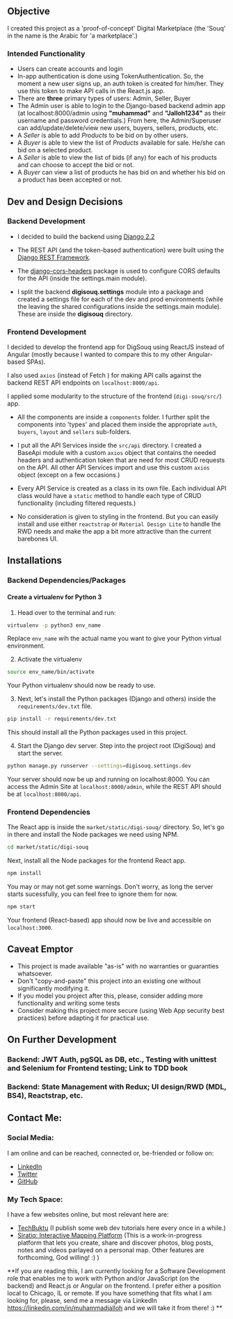 Objective
------------
I created this project as a 'proof-of-concept' Digital Marketplace (the 'Souq' in the name is the Arabic for 'a marketplace'.) 

### Intended Functionality
* Users can create accounts and login
* In-app authentication is done using TokenAuthentication. So, the moment a new user signs up, an auth token is created for him/her. They use this token to make API calls in the React.js app.
* There are **three** primary types of users: Admin, Seller, Buyer
* The Admin user is able to login to the Django-based backend admin app (at localhost:8000/admin using **"muhammad"** and **"Jalloh1234"** as their username and password credentials.) From here, the Admin/Superuser can add/update/delete/view new users, buyers, sellers, products, etc.
*  A *Seller* is able to add *Products* to be bid on by other users.
* A *Buyer* is able to view the list of *Products* available for sale. He/she can bid on a selected product.
* A *Seller* is able to view the list of bids (if any) for each of his products and can choose to accept the bid or not.
* A *Buyer* can view a list of products he has bid on and whether his bid on a product has been accepted or not.

## Dev and Design Decisions
### Backend Development
* I decided to build the backend using [Django 2.2](https://docs.djangoproject.com/en/2.2/)

* The REST API (and the token-based authentication) were built using the [Django REST Framework](https://www.django-rest-framework.org/).

* The [django-cors-headers](https://github.com/adamchainz/django-cors-headers) package is used to configure CORS defaults for the API (inside the settings.main module).

* I split the backend **digisouq.settings** module into a package and created a settings file for each of the dev and prod environments (while the leaving the shared configurations inside the settings.main module). These are inside the **digisouq** directory. 

### Frontend Development
I decided to develop the frontend app for DigSouq using ReactJS instead of Angular (mostly because I wanted to compare this to my other Angular-based SPAs).

I also used `axios` (instead of Fetch ) for making API calls against the backend REST API endpoints on `localhost:8000/api`.

I applied some modularity to the structure of the frontend (`digi-souq/src/`) app.
* All the components are inside a `components` folder. I further split the components into 'types'  and placed them inside the appropriate `auth`, `buyers`, `layout` and `sellers` sub-folders.

* I put all the API Services inside the `src/api` directory. I created a BaseApi module with a custom `axios` object that contains the needed headers and authentication token that are need for most CRUD requests on the API. All other API Services import and use this custom `axios` object (except on a few occasions.)

* Every API Service is created as a class in its own file. Each individual API class would have a `static` method to handle each type of CRUD functionality (including filtered requests.)

* No consideration is given to styling in the frontend. But you can easily install and use either `reactstrap` or `Material Design Lite` to handle the RWD needs and make the app a bit more attractive than the current barebones UI.

Installations
-------------
### Backend Dependencies/Packages
#### Create a virtualenv for Python 3
1. Head over to the terminal and run:
```bash
virtualenv -p python3 env_name 

```
Replace `env_name` wih the actual name you want to give your Python virtual environment.

2. Activate the virtualenv
```bash 
source env_name/bin/activate
```
Your Python virtualenv should now be ready to use. 

3. Next, let's install the Python packages (Django and others) inside the `requirements/dev.txt` file.

```bash
pip install -r requirements/dev.txt
```
This should install all the Python packages used in this project.

4. Start the Django dev server. Step into the project root (DigiSouq) and start the server.
```bash 
python manage.py runserver --settings=digisouq.settings.dev 
```
Your server should now be up and running on localhost:8000. You can access the Admin Site at `localhost:8000/admin`, while the REST API should be at `localhost:8000/api`.

### Frontend Dependencies 
The React app is inside the `market/static/digi-souq/` directory. So, let's go in there and install the Node packages we need using NPM.


```bash
cd market/static/digi-souq
```

Next, install all the Node packages for the frontend React app.

```bash
npm install 
```

You may or may not get some warnings. Don't worry, as long the server starts sucessfully, you can feel free to ignore them for now.

```bash
npm start
```
Your frontend (React-based) app should now be live and accessible on `localhost:3000`.

## Caveat Emptor 
* This project is made available "as-is" with no warranties or guaranties whatsoever.
* Don't "copy-and-paste" this project into an existing one without significantly modifying it.
* If you model you project after this, please, consider adding more functionality and writing some tests
* Consider making this project more secure (using Web App security best practices) before adapting it for practical use.

## On Further Development
### Backend: JWT Auth, pgSQL as DB, etc., Testing with unittest and Selenium for Frontend testing; Link to TDD book

### Backend: State Management with Redux; UI design/RWD (MDL, BS4), Reactstrap, etc.

## Contact Me:
### Social Media:
I am online and can be reached, connected or, be-friended or follow on:
* [LinkedIn](https://linkedin.com/in/muhammadjalloh)
* [Twitter](https://twitter.com/techbuktu)
* [GitHub](https://github.com/techbuktu)

### My Tech Space:
I have a few websites online, but most relevant here are:
* [TechBuktu](https://techbuktu.com) (I publish some web dev tutorials here every once in a while.)
* [Siratiq: Interactive Mapping Platform](https://siratiq.com) (This is a work-in-progress platform that lets you create, share and discover photos, blog posts, notes and videos parlayed on a personal map. Other features are forthcoming, God willing! :) )

**If you are reading this, I am currently looking for a Software Development role that enables me to work with Python and/or JavaScript (on the backend) and React.js or Angular on the frontend. I prefer either a position local to Chicago, IL or remote. If you have something that fits what I am looking for, please, send me a message via LinkedIn https://linkedin.com/in/muhammadjalloh and we will take it from there! :) **